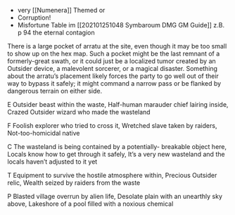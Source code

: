 - very [[Numenera]] Themed or
- Corruption!
- Misfortune Table im [[202101251048 Symbaroum DMG GM Guide]] z.B. p 94 the eternal contagion

There is a large pocket of arratu at the site, even though it may be too small to show up on the hex map. Such a pocket might be the last remnant of a formerly-great swath, or it could just be a localized tumor created by an Outsider device, a malevolent sorcerer, or a magical disaster. Something about the arratu’s placement likely forces the party to go well out of their way to bypass it safely; it might command a narrow pass or be flanked by dangerous terrain on either side.

E Outsider beast within the waste, Half-human marauder chief lairing inside, Crazed Outsider wizard who made the wasteland

F Foolish explorer who tried to cross it, Wretched slave taken by raiders, Not-too-homicidal native

C The wasteland is being contained by a potentially- breakable object here, Locals know how to get through it safely, It’s a very new wasteland and the locals haven’t adjusted to it yet

T Equipment to survive the hostile atmosphere within, Precious Outsider relic, Wealth seized by raiders from the waste

P Blasted village overrun by alien life, Desolate plain with an unearthly sky above, Lakeshore of a pool filled with a noxious chemical